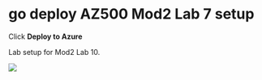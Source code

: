 # go deploy AZ500 Mod2 Lab 7 setup

Click **Deploy to Azure**
 
Lab setup for Mod2 Lab 10.
 
<a href="https://portal.azure.com/#create/Microsoft.Template/uri/https%3A%2F%2Fraw.githubusercontent.com%2FGoDeploy%2FAZ500%2Fmaster%2FAZ500%20Mod2%20Lab%2010%2Ftemplate.json
" target="_blank">
    <img src="http://azuredeploy.net/deploybutton.png"/>
</a>
